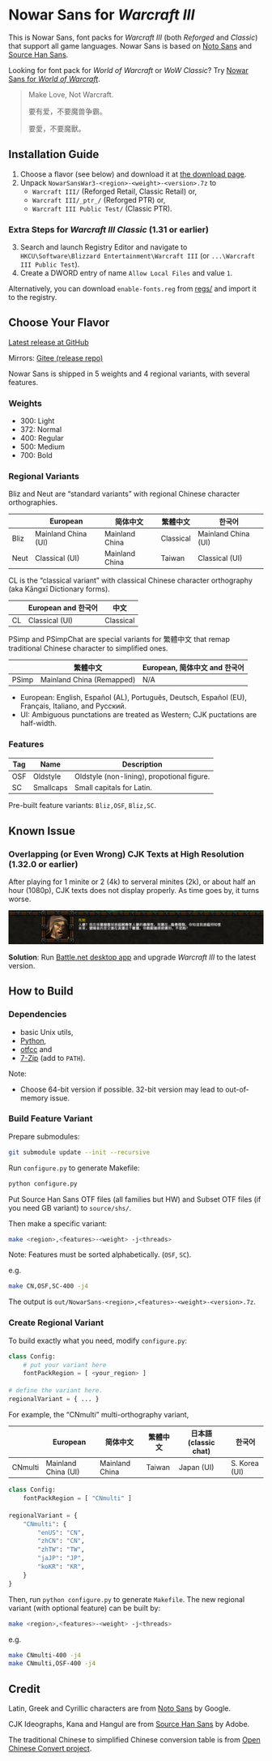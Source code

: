 # Nowar Sans for _Warcraft III_

This is Nowar Sans, font packs for _Warcraft III_ (both _Reforged_ and _Classic_) that support all game languages. Nowar Sans is based on [Noto Sans](https://github.com/googlefonts/noto-fonts) and [Source Han Sans](https://github.com/adobe-fonts/source-han-sans).

Looking for font pack for _World of Warcraft_ or _WoW Classic_? Try [Nowar Sans for _World of Warcraft_](https://github.com/nowar-fonts/Nowar-Sans).

> Make Love, Not Warcraft.
>
> 要有爱，不要魔兽争霸。
>
> 要愛，不要魔獸。

## Installation Guide

1. Choose a flavor (see below) and download it at [the download page](https://github.com/nowar-fonts/Nowar-Sans-War3/releases).
2. Unpack `NowarSansWar3-<region>-<weight>-<version>.7z` to
   - `Warcraft III/` (Reforged Retail, Classic Retail) or,
   - `Warcraft III/_ptr_/` (Reforged PTR) or,
   - `Warcraft III Public Test/` (Classic PTR).

### Extra Steps for _Warcraft III Classic_ (1.31 or earlier)

3. Search and launch Registry Editor and navigate to `HKCU\Software\Blizzard Entertainment\Warcraft III` (or `...\Warcraft III Public Test`).
4. Create a DWORD entry of name `Allow Local Files` and value `1`.

Alternatively, you can download `enable-fonts.reg` from [regs/](regs/) and import it to the registry.

## Choose Your Flavor

[Latest release at GitHub](https://github.com/nowar-fonts/Nowar-Sans-War3/releases)

Mirrors: [Gitee (release repo)](https://gitee.com/nowar-fonts/Nowar-Sans-War3)

Nowar Sans is shipped in 5 weights and 4 regional variants, with several features.

### Weights

* 300: Light
* 372: Normal
* 400: Regular
* 500: Medium
* 700: Bold

### Regional Variants

Bliz and Neut are “standard variants” with regional Chinese character orthographies.

|      | European            | 简体中文       | 繁體中文  | 한국어              |
| ---- | ------------------- | -------------- | --------- | ------------------- |
| Bliz | Mainland China (UI) | Mainland China | Classical | Mainland China (UI) |
| Neut | Classical (UI)      | Mainland China | Taiwan    | Classical (UI)      |

CL is the “classical variant” with classical Chinese character orthography (aka Kāngxī Dictionary forms).

|    | European and 한국어 | 中文      |
| -- | ------------------- | --------- |
| CL | Classical (UI)      | Classical |

PSimp and PSimpChat are special variants for 繁體中文 that remap traditional Chinese character to simplified ones.

|       | 繁體中文                  | European, 简体中文 and 한국어 |
| ----- | ------------------------- | ----------------------------- |
| PSimp | Mainland China (Remapped) | N/A                           |

* European: English, Español (AL), Português, Deutsch, Español (EU), Français, Italiano, and Русский.
* UI: Ambiguous punctations are treated as Western; CJK puctations are half-width.

### Features

| Tag | Name        | Description                                |
| --- | ----------- | ------------------------------------------ |
| OSF | Oldstyle    | Oldstyle (non-lining), propotional figure. |
| SC  | Smallcaps   | Small capitals for Latin.                  |

Pre-built feature variants: `Bliz,OSF`, `Bliz,SC`.

## Known Issue

### Overlapping (or Even Wrong) CJK Texts at High Resolution (1.32.0 or earlier)

After playing for 1 minite or 2 (4k) to serveral minites (2k), or about half an hour (1080p), CJK texts does not display properly. As time goes by, it turns worse.

![Overlapping text](images/overlapping-text.jpg)

**Solution**: Run [Battle.net desktop app](https://www.blizzard.com/apps/battle.net/desktop) and upgrade _Warcraft III_ to the latest version.

## How to Build

### Dependencies

+ basic Unix utils,
+ [Python](https://www.python.org/),
+ [otfcc](https://github.com/caryll/otfcc) and
+ [7-Zip](https://www.7-zip.org/) (add to `PATH`).

Note:
+ Choose 64-bit version if possible. 32-bit version may lead to out-of-memory issue.

### Build Feature Variant

Prepare submodules:
```bash
git submodule update --init --recursive
```

Run `configure.py` to generate Makefile:
```bash
python configure.py
```

Put Source Han Sans OTF files (all families but HW) and Subset OTF files (if you need GB variant) to `source/shs/`.

Then make a specific variant:
```bash
make <region>,<features>-<weight> -j<threads>
```
Note: Features must be sorted alphabetically. (`OSF`, `SC`).

e.g.
```bash
make CN,OSF,SC-400 -j4
```

The output is `out/NowarSans-<region>,<features>-<weight>-<version>.7z`.

### Create Regional Variant

To build exactly what you need, modify `configure.py`:
```python
class Config:
    # put your variant here
    fontPackRegion = [ <your_region> ]

# define the variant here.
regionalVariant = { ... }
```

For example, the “CNmulti” multi-orthography variant,

|         | European            | 简体中文       | 繁體中文 | 日本語 (classic chat) | 한국어        |
| ------- | ------------------- | -------------- | -------- | --------------------- | ------------- |
| CNmulti | Mainland China (UI) | Mainland China | Taiwan   | Japan (UI)            | S. Korea (UI) |

```python
class Config:
    fontPackRegion = [ "CNmulti" ]

regionalVariant = {
    "CNmulti": {
        "enUS": "CN",
        "zhCN": "CN",
        "zhTW": "TW",
        "jaJP": "JP",
        "koKR": "KR",
    }
}
```

Then, run `python configure.py` to generate `Makefile`. The new regional variant (with optional feature) can be built by:
```bash
make <region>,<features>-<weight> -j<threads>
```
e.g.
```bash
make CNmulti-400 -j4
make CNmulti,OSF-400 -j4
```

## Credit

Latin, Greek and Cyrillic characters are from [Noto Sans](https://github.com/googlei18n/noto-fonts) by Google.

CJK Ideographs, Kana and Hangul are from [Source Han Sans](https://github.com/adobe-fonts/source-han-sans) by Adobe.

The traditional Chinese to simplified Chinese conversion table is from [Open Chinese Convert project](https://github.com/BYVoid/OpenCC).

